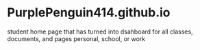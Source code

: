# PurplePenguin414.github.io
student home page that has turned into dsahboard for all classes, documents, and pages personal, school, or work
